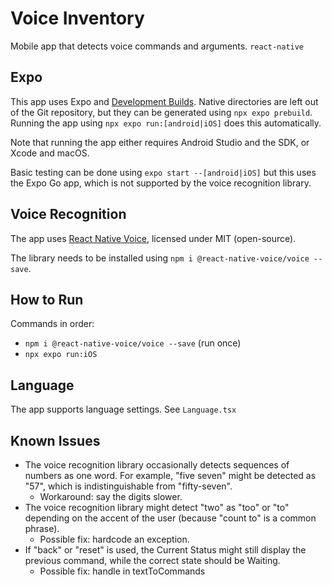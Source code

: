 # Voice Inventory

Mobile app that detects voice commands and arguments.
`react-native`

## Expo

This app uses Expo and [Development Builds](https://docs.expo.dev/workflow/customizing/).
Native directories are left out of the Git repository, but they can be generated using `npx expo prebuild`.
Running the app using `npx expo run:[android|iOS]` does this automatically.

Note that running the app either requires Android Studio and the SDK, or Xcode and macOS.

Basic testing can be done using `expo start --[android|iOS]` but this uses the Expo Go app, which is not supported by the voice recognition library.

## Voice Recognition

The app uses [React Native Voice](https://github.com/react-native-voice/voice), licensed under MIT (open-source).

The library needs to be installed using `npm i @react-native-voice/voice --save`.

## How to Run

Commands in order:

- `npm i @react-native-voice/voice --save` (run once)
- `npx expo run:iOS`

## Language

The app supports language settings.
See `Language.tsx`

## Known Issues

- The voice recognition library occasionally detects sequences of numbers as one word. For example, "five seven" might be detected as "57", which is indistinguishable from "fifty-seven".
    - Workaround: say the digits slower.
- The voice recognition library might detect "two" as "too" or "to" depending on the accent of the user (because "count to" is a common phrase).
    - Possible fix: hardcode an exception.
- If "back" or "reset" is used, the Current Status might still display the previous command, while the correct state should be Waiting.
    - Possible fix: handle in textToCommands